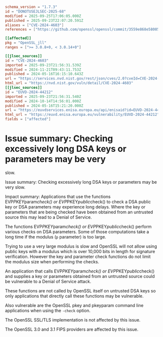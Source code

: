 ```toml
schema_version = "1.7.3"
id = "DONOTUSEJLSEC-2025-68"
modified = 2025-09-25T17:06:05.000Z
published = 2025-09-23T22:07:20.591Z
aliases = ["CVE-2024-4603"]
references = ["https://github.com/openssl/openssl/commit/3559e868e58005d15c6013a0c1fd832e51c73397", "https://github.com/openssl/openssl/commit/53ea06486d296b890d565fb971b2764fcd826e7e", "https://github.com/openssl/openssl/commit/9c39b3858091c152f52513c066ff2c5a47969f0d", "https://github.com/openssl/openssl/commit/da343d0605c826ef197aceedc67e8e04f065f740", "https://www.openssl.org/news/secadv/20240516.txt", "http://www.openwall.com/lists/oss-security/2024/05/16/2", "https://github.com/openssl/openssl/commit/3559e868e58005d15c6013a0c1fd832e51c73397", "https://github.com/openssl/openssl/commit/53ea06486d296b890d565fb971b2764fcd826e7e", "https://github.com/openssl/openssl/commit/9c39b3858091c152f52513c066ff2c5a47969f0d", "https://github.com/openssl/openssl/commit/da343d0605c826ef197aceedc67e8e04f065f740", "https://security.netapp.com/advisory/ntap-20240621-0001/", "https://www.openssl.org/news/secadv/20240516.txt"]

[[affected]]
pkg = "OpenSSL_jll"
ranges = [">= 3.0.8+0, < 3.0.14+0"]

[[jlsec_sources]]
id = "CVE-2024-4603"
imported = 2025-09-23T21:56:31.539Z
modified = 2024-11-21T09:43:11.753Z
published = 2024-05-16T16:15:10.643Z
url = "https://services.nvd.nist.gov/rest/json/cves/2.0?cveId=CVE-2024-4603"
html_url = "https://nvd.nist.gov/vuln/detail/CVE-2024-4603"
[[jlsec_sources]]
id = "EUVD-2024-44212"
imported = 2025-09-23T21:56:31.540Z
modified = 2024-10-14T14:56:01.000Z
published = 2024-05-16T15:21:20.000Z
url = "https://euvdservices.enisa.europa.eu/api/enisaid?id=EUVD-2024-44212"
html_url = "https://euvd.enisa.europa.eu/vulnerability/EUVD-2024-44212"
fields = ["affected"]
```

# Issue summary: Checking excessively long DSA keys or parameters may be very

slow.

Issue summary: Checking excessively long DSA keys or parameters may be very slow.

Impact summary: Applications that use the functions EVP*PKEY*param*check() or EVP*PKEY*public*check() to check a DSA public key or DSA parameters may experience long delays. Where the key or parameters that are being checked have been obtained from an untrusted source this may lead to a Denial of Service.

The functions EVP*PKEY*param*check() or EVP*PKEY*public*check() perform various checks on DSA parameters. Some of those computations take a long time if the modulus (`p` parameter) is too large.

Trying to use a very large modulus is slow and OpenSSL will not allow using public keys with a modulus which is over 10,000 bits in length for signature verification. However the key and parameter check functions do not limit the modulus size when performing the checks.

An application that calls EVP*PKEY*param*check() or EVP*PKEY*public*check() and supplies a key or parameters obtained from an untrusted source could be vulnerable to a Denial of Service attack.

These functions are not called by OpenSSL itself on untrusted DSA keys so only applications that directly call these functions may be vulnerable.

Also vulnerable are the OpenSSL pkey and pkeyparam command line applications when using the `-check` option.

The OpenSSL SSL/TLS implementation is not affected by this issue.

The OpenSSL 3.0 and 3.1 FIPS providers are affected by this issue.

